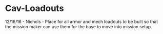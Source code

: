 # Cav-Loadouts
12/16/16 - Nichols - Place for all armor and mech loadouts to be built so that the mission maker can use them for the base to move into mission setup.
